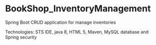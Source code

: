 # BookShop_InventoryManagement
Spring Boot CRUD application for manage inventories

Technologies: STS IDE, java 8, HTML 5, Maven, MySQL database and Spring security





